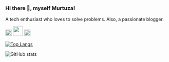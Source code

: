 ### Hi there 👋, myself Murtuza!
A tech enthusiast who loves to solve problems.
Also, a passionate blogger.


[<img src='https://cdn.jsdelivr.net/npm/simple-icons@4.5.0/icons/javascript.svg' height='20'>](https://www.javascript.com) <img src='https://cdn.jsdelivr.net/npm/simple-icons@4.5.0/icons/html5.svg' height='30'> <img src='https://cdn.jsdelivr.net/npm/simple-icons@4.5.0/icons/css3.svg' height='20'>


 

[![Top Langs](https://github-readme-stats.vercel.app/api/top-langs/?username=murtuzaalisurti)](https://github.com/murtuzaalisurti)

![GitHub stats](https://github-readme-stats.vercel.app/api?username=murtuzaalisurti&show_icons=true)  


